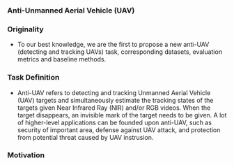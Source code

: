 ### Anti-Unmanned Aerial Vehicle (UAV)


### Originality
- To our best knowledge, we are the first to propose a new anti-UAV (detecting and tracking UAVs) task, corresponding datasets, evaluation metrics and baseline methods.


### Task Definition
- Anti-UAV refers to detecting and tracking Unmanned Aerial Vehicle (UAV) targets and simultaneously estimate the tracking states of the targets given Near Infrared Ray (NIR) and/or RGB videos. When the target disappears, an invisible mark of the target needs to be given. A lot of higher-level applications can be founded upon anti-UAV, such as security of important area, defense against UAV attack, and protection from potential threat caused by UAV instrusion.


### Motivation
